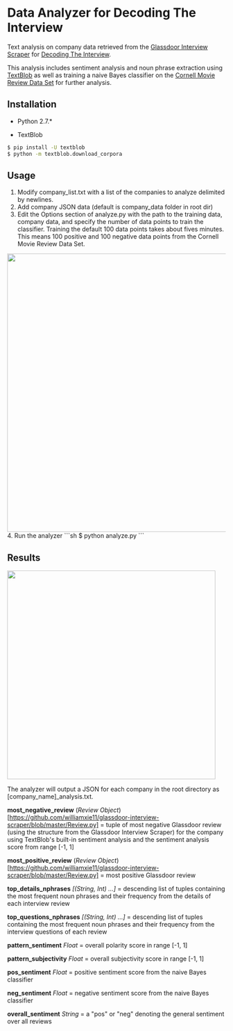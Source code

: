 # Data Analyzer for Decoding The Interview

Text analysis on company data retrieved from the [Glassdoor Interview Scraper](https://github.com/williamxie11/glassdoor-interview-scraper) for [Decoding The Interview](https://github.com/williamxie11/decoding-the-interview). 

This analysis includes sentiment analysis and noun phrase extraction using [TextBlob](http://textblob.readthedocs.io/en/dev/) as well as training a naive Bayes classifier on the [Cornell Movie Review Data Set](http://www.cs.cornell.edu/people/pabo/movie-review-data/) for further analysis.

## Installation

* Python 2.7.*

* TextBlob
```sh
$ pip install -U textblob
$ python -m textblob.download_corpora
```

## Usage

1. Modify company_list.txt with a list of the companies to analyze delimited by newlines.
2. Add company JSON data (default is company_data folder in root dir)
3. Edit the Options section of analyze.py with the path to the training data, company data, and specify the number of data points to train the classifier. Training the default 100 data points takes about fives minutes. This means 100 positive and 100 negative data points from the Cornell Movie Review Data Set.
<img src="http://i.imgur.com/GT7tNjZ.png" width="640">
4. Run the analyzer
```sh
$ python analyze.py
```

## Results

<img src="http://i.imgur.com/czovgKS.png" width="480">

The analyzer will output a JSON for each company in the root directory as [company_name]_analysis.txt.

**most_negative_review** (*Review Object*)[https://github.com/williamxie11/glassdoor-interview-scraper/blob/master/Review.py] = tuple of most negative Glassdoor review (using the structure from the Glassdoor Interview Scraper) for the company using TextBlob's built-in sentiment analysis and the sentiment analysis score from range [-1, 1]

**most_positive_review** (*Review Object*)[https://github.com/williamxie11/glassdoor-interview-scraper/blob/master/Review.py] = most positive Glassdoor review

**top_details_nphrases** *[(String, Int) ...]* = descending list of tuples containing the most frequent noun phrases and their frequency from the details of each interview review

**top_questions_nphrases** *[(String, Int) ...]* = descending list of tuples containing the most frequent noun phrases and their frequency from the interview questions of each review

**pattern_sentiment** *Float* = overall polarity score in range [-1, 1]

**pattern_subjectivity** *Float* = overall subjectivity score in range [-1, 1]

**pos_sentiment** *Float* = positive sentiment score from the naive Bayes classifier

**neg_sentiment** *Float* = negative sentiment score from the naive Bayes classifier

**overall_sentiment** *String* = a "pos" or "neg" denoting the general sentiment over all reviews

